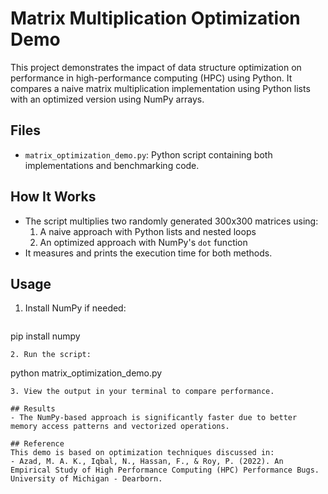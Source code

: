 # Matrix Multiplication Optimization Demo

This project demonstrates the impact of data structure optimization on performance in high-performance computing (HPC) using Python. It compares a naive matrix multiplication implementation using Python lists with an optimized version using NumPy arrays.

## Files
- `matrix_optimization_demo.py`: Python script containing both implementations and benchmarking code.

## How It Works
- The script multiplies two randomly generated 300x300 matrices using:
  1. A naive approach with Python lists and nested loops
  2. An optimized approach with NumPy's `dot` function
- It measures and prints the execution time for both methods.

## Usage
1. Install NumPy if needed:
   ```
pip install numpy
   ```
2. Run the script:
   ```
python matrix_optimization_demo.py
   ```
3. View the output in your terminal to compare performance.

## Results
- The NumPy-based approach is significantly faster due to better memory access patterns and vectorized operations.

## Reference
This demo is based on optimization techniques discussed in:
- Azad, M. A. K., Iqbal, N., Hassan, F., & Roy, P. (2022). An Empirical Study of High Performance Computing (HPC) Performance Bugs. University of Michigan - Dearborn.


